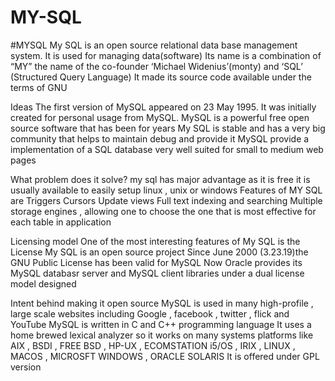 # MY-SQL
#MYSQL
My SQL is an open source relational data base management system.
It is used for managing data(software)
Its name is a combination of “MY” the name of the co-founder ‘Michael Widenius’(monty) and ‘SQL’ (Structured Query Language)
It made its source code available under the terms of GNU

Ideas
The first version of MySQL  appeared  on 23 May 1995. It was initially created for personal usage from MySQL.
MySQL is a powerful free open source software that has been for years
My SQL is stable and has a very big community that helps to maintain debug and provide it 
MySQL provide a implementation of a SQL database very well suited for small to medium web pages

What problem does it solve?
my sql has major advantage as it is free it is usually available to easily setup linux , unix or windows
Features of MY SQL are
Triggers
Cursors
Update views
Full text indexing and searching
Multiple storage engines , allowing one to choose the one that is most effective for each table in application 

Licensing model
One of the most interesting features of My SQL is the License
My SQL is an open source project
Since June 2000 (3.23.19)the GNU Public License has been valid for MySQL
Now Oracle provides its MySQL databasr server and MySQL client libraries under a dual license model designed 

Intent behind making it open source
MySQL is used in many high-profile , large scale websites including Google , facebook , twitter , flick and YouTube
MySQL is written in C and C++ programming language
It uses a home brewed lexical analyzer so it works on many systems platforms like AIX , BSDI , FREE BSD , HP-UX , ECOMSTATION  i5/OS , IRIX , LINUX , MACOS , MICROSFT WINDOWS , ORACLE SOLARIS 
It is offered under GPL version
